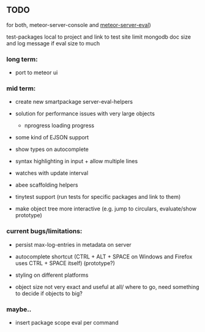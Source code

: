 ## TODO 

for both, meteor-server-console and [meteor-server-eval](https://github.com/gandev-de/meteor-server-eval))


test-packages local to project and link to test site 
limit mongodb doc size and log message if eval size to much


### long term:

- port to meteor ui

### mid term:

- create new smartpackage server-eval-helpers
- solution for performance issues with very large objects
  + nprogress loading progress
- some kind of EJSON support
- show types on autocomplete
- syntax highlighting in input + allow multiple lines
- watches with update interval

- abee scaffolding helpers
- tinytest support (run tests for specific packages and link to them)

- make object tree more interactive (e.g. jump to circulars, evaluate/show prototype)

### current bugs/limitations:

- persist max-log-entries in metadata on server
- autocomplete shortcut (CTRL + ALT + SPACE on Windows and Firefox uses CTRL + SPACE itself) (prototype?)
- styling on different platforms

- object size not very exact and useful at all/ where to go, need something to decide if objects to big?

### maybe..

- insert package scope eval per command


